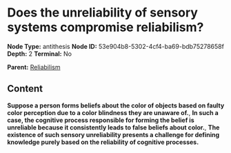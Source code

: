 # Does the unreliability of sensory systems compromise reliabilism?

**Node Type:** antithesis
**Node ID:** 53e904b8-5302-4cf4-ba69-bdb75278658f
**Depth:** 2
**Terminal:** No

**Parent:** [Reliabilism](reliabilism.md)

## Content

**Suppose a person forms beliefs about the color of objects based on faulty color perception due to a color blindness they are unaware of.**, **In such a case, the cognitive process responsible for forming the belief is unreliable because it consistently leads to false beliefs about color.**, **The existence of such sensory unreliability presents a challenge for defining knowledge purely based on the reliability of cognitive processes.**
